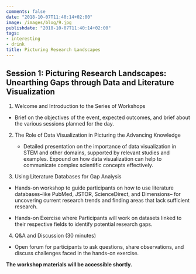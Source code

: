 ```yaml
---
comments: false
date: "2018-10-07T11:40:14+02:00"
image: /images/blog/9.jpg
publishdate: "2018-10-07T11:40:14+02:00"
tags:
- interesting
- drink
title: Picturing Research Landscapes
---
```


## Session 1: Picturing Research Landscapes: Unearthing Gaps through Data and Literature Visualization

1.	Welcome and Introduction to the Series of Workshops 

   - 	Brief on the objectives of the event, expected outcomes, and brief about the various sessions planned for the day.
   
2.	The Role of Data Visualization in Picturing the Advancing Knowledge 

	 - Detailed presentation on the importance of data visualization in STEM and other domains, supported by relevant studies and examples. Expound on how data visualization can help to communicate complex scientific concepts effectively.
	 
3.	Using Literature Databases for Gap Analysis
   - Hands-on workshop to guide participants on how to use literature databases–like PubMed, JSTOR, ScienceDirect, and Dimensions– for uncovering current research trends and finding areas that lack sufficient research.
   
   - Hands-on Exercise where Participants will work on datasets linked to their respective fields to identify potential research gaps. 
   
4.	Q&A and Discussion (30 minutes)

   -	Open forum for participants to ask questions, share observations, and discuss challenges faced in the hands-on exercise.



**The workshop materials will be accessible shortly.**